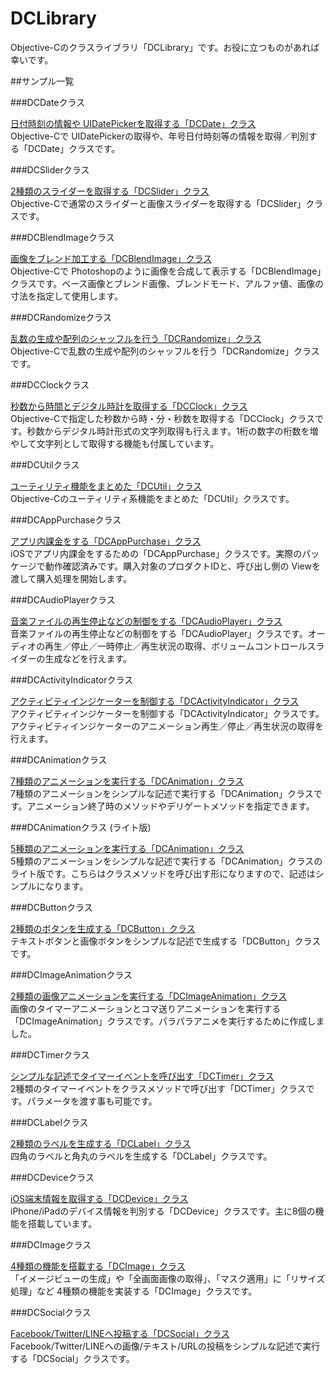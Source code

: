 DCLibrary
===

Objective-Cのクラスライブラリ「DCLibrary」です。お役に立つものがあれば幸いです。

##サンプル一覧

###DCDateクラス

[日付時刻の情報や UIDatePickerを取得する「DCDate」クラス](/blog/2013/09/10/objc-classes-dc-date/ "日付時刻の情報や UIDatePickerを取得する「DCDate」クラス")<br />
Objective-Cで UIDatePickerの取得や、年号日付時刻等の情報を取得／判別する「DCDate」クラスです。

###DCSliderクラス

[2種類のスライダーを取得する「DCSlider」クラス](/blog/2013/09/10/objc-classes-dc-slider/ "2種類のスライダーを取得する「DCSlider」クラス")<br />
Objective-Cで通常のスライダーと画像スライダーを取得する「DCSlider」クラスです。

###DCBlendImageクラス

[画像をブレンド加工する「DCBlendImage」クラス](/blog/2013/09/09/objc-classes-dc-blend-image/ "画像をブレンド加工する「DCBlendImage」クラス")<br />
Objective-Cで Photoshopのように画像を合成して表示する「DCBlendImage」クラスです。ベース画像とブレンド画像、ブレンドモード、アルファ値、画像の寸法を指定して使用します。

###DCRandomizeクラス

[乱数の生成や配列のシャッフルを行う「DCRandomize」クラス](/blog/2013/09/09/download-objc-classes-dc-randomize/ "乱数の生成や配列のシャッフルを行う「DCRandomize」クラス")<br />
Objective-Cで乱数の生成や配列のシャッフルを行う「DCRandomize」クラスです。

###DCClockクラス

[秒数から時間とデジタル時計を取得する「DCClock」クラス](/blog/2013/09/05/download-objc-classes-dc-clock/ "秒数から時間とデジタル時計を取得する「DCClock」クラス")<br />
Objective-Cで指定した秒数から時・分・秒数を取得する「DCClock」クラスです。秒数からデジタル時計形式の文字列取得も行えます。1桁の数字の桁数を増やして文字列として取得する機能も付属しています。

###DCUtilクラス

[ユーティリティ機能をまとめた「DCUtil」クラス](/blog/2013/09/03/download-objc-classes-dc-util/ "ユーティリティ機能をまとめた「DCUtil」クラス")<br />
Objective-Cのユーティリティ系機能をまとめた「DCUtil」クラスです。

###DCAppPurchaseクラス

[アプリ内課金をする「DCAppPurchase」クラス](/blog/2013/09/02/download-objc-classes-dc-app-purchase/ "アプリ内課金をする「DCAppPurchase」クラス")<br />
iOSでアプリ内課金をするための「DCAppPurchase」クラスです。実際のパッケージで動作確認済みです。購入対象のプロダクトIDと、呼び出し側の Viewを渡して購入処理を開始します。

###DCAudioPlayerクラス

[音楽ファイルの再生停止などの制御をする「DCAudioPlayer」クラス](/blog/2013/08/02/download-objc-classes-dc-audio-player/ "音楽ファイルの再生停止などの制御をする「DCAudioPlayer」クラス")<br />
音楽ファイルの再生停止などの制御をする「DCAudioPlayer」クラスです。オーディオの再生／停止／一時停止／再生状況の取得、ボリュームコントロールスライダーの生成などを行えます。

###DCActivityIndicatorクラス

[アクティビティインジケーターを制御する「DCActivityIndicator」クラス](/blog/2013/07/01/download-objc-classes-dc-activity-indicator/ "アクティビティインジケーターを制御する「DCActivityIndicator」クラス")<br />
アクティビティインジケーターを制御する「DCActivityIndicator」クラスです。アクティビティインジケーターのアニメーション再生／停止／再生状況の取得を行えます。

###DCAnimationクラス

[7種類のアニメーションを実行する「DCAnimation」クラス](/blog/2013/05/30/download-objc-classes-dc-animation2/ "7種類のアニメーションを実行する「DCAnimation」クラス")<br />
7種類のアニメーションをシンプルな記述で実行する「DCAnimation」クラスです。アニメーション終了時のメソッドやデリゲートメソッドを指定できます。

###DCAnimationクラス (ライト版)

[5種類のアニメーションを実行する「DCAnimation」クラス](/blog/2013/05/14/download-objc-classes-dc-animation/ "5種類のアニメーションを実行する「DCAnimation」クラス")<br />
5種類のアニメーションをシンプルな記述で実行する「DCAnimation」クラスのライト版です。こちらはクラスメソッドを呼び出す形になりますので、記述はシンプルになります。

###DCButtonクラス

[2種類のボタンを生成する「DCButton」クラス](/blog/2013/06/04/download-objc-classes-dc-button/ "2種類のボタンを生成する「DCButton」クラス")<br />
テキストボタンと画像ボタンをシンプルな記述で生成する「DCButton」クラスです。

###DCImageAnimationクラス

[2種類の画像アニメーションを実行する「DCImageAnimation」クラス](http://lab.dolice.net/blog/2013/06/05/download-objc-classes-dc-image-animation/ "2種類の画像アニメーションを実行する「DCImageAnimation」クラス")<br />
画像のタイマーアニメーションとコマ送りアニメーションを実行する「DCImageAnimation」クラスです。パラパラアニメを実行するために作成しました。

###DCTimerクラス

[シンプルな記述でタイマーイベントを呼び出す「DCTimer」クラス](/blog/2013/06/06/download-objc-classes-dc-timer/ "シンプルな記述でタイマーイベントを呼び出す「DCTimer」クラス")<br />
2種類のタイマーイベントをクラスメソッドで呼び出す「DCTimer」クラスです。パラメータを渡す事も可能です。

###DCLabelクラス

[2種類のラベルを生成する「DCLabel」クラス](/blog/2013/06/12/download-objc-classes-dc-label/ "2種類のラベルを生成する「DCLabel」クラス")<br />
四角のラベルと角丸のラベルを生成する「DCLabel」クラスです。

###DCDeviceクラス

[iOS端末情報を取得する「DCDevice」クラス](/blog/2013/06/17/download-objc-classes-dc-device/ "iOS端末情報を取得する「DCDevice」クラス")<br />
iPhone/iPadのデバイス情報を判別する「DCDevice」クラスです。主に8個の機能を搭載しています。

###DCImageクラス

[4種類の機能を搭載する「DCImage」クラス](/blog/2013/06/17/download-objc-classes-dc-image/ "4種類の機能を搭載する「DCImage」クラス")<br />
「イメージビューの生成」や「全画面画像の取得」、「マスク適用」に「リサイズ処理」など 4種類の機能を実装する「DCImage」クラスです。

###DCSocialクラス

[Facebook/Twitter/LINEへ投稿する「DCSocial」クラス](/blog/2013/06/30/download-objc-classes-dc-social/ "Facebook/Twitter/LINEへ投稿する「DCSocial」クラス")<br />
Facebook/Twitter/LINEへの画像/テキスト/URLの投稿をシンプルな記述で実行する「DCSocial」クラスです。
